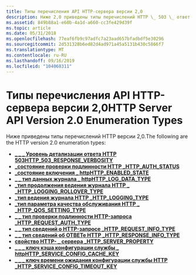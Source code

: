 ```yaml
---
title: Типы перечисления API HTTP-сервера версии 2,0
description: Ниже 2,0 приведены типы перечислений HTTP \_ 503 \_ ответ \_ вербоситихттп \_ AUTH \_ статушттп \_ Enabled \_ статехттп \_ журнала \_ \_ типехттп \_ LOGGING \_ Смена \_ типехттп \_ ведение журнала \_ типехттп \_ качества обслуживания типехттп \_ \_ \_ запрос \_ аутентификации типехттп \_ \_ запрос \_ сведения \_ типехттп \_ ответа \_ сведения \_ TYPEHTTP \_ сервер \_ PROPERTYHTTP \_ Служба \_ кэш конфигурации \_ \_ KEYHTTP \_ \_ \_ время ожидания настройки службы \_
ms.assetid: 849b88a1-e60b-4a1d-a660-cc3fe429d39f
ms.topic: article
ms.date: 05/31/2018
ms.openlocfilehash: 77eaf6fb9c97adfc7a23aad657bfadbdf5e30296
ms.sourcegitcommit: 2d531328b6ed82d4ad971a45a5131b430c5866f7
ms.translationtype: MT
ms.contentlocale: ru-RU
ms.lasthandoff: 09/16/2019
ms.locfileid: "104068311"
---
```

# <a name="http-server-api-version-20-enumeration-types"></a><span data-ttu-id="3e6de-103">Типы перечисления API HTTP-сервера версии 2,0</span><span class="sxs-lookup"><span data-stu-id="3e6de-103">HTTP Server API Version 2.0 Enumeration Types</span></span>

<span data-ttu-id="3e6de-104">Ниже приведены типы перечислений HTTP версии 2,0.</span><span class="sxs-lookup"><span data-stu-id="3e6de-104">The following are the HTTP version 2.0 enumeration types:</span></span>

-   [<span data-ttu-id="3e6de-105">**\_ \_ \_ Уровень детализации ответа HTTP 503**</span><span class="sxs-lookup"><span data-stu-id="3e6de-105">**HTTP\_503\_RESPONSE\_VERBOSITY**</span></span>](/windows/desktop/api/Http/ne-http-http_503_response_verbosity)
-   [<span data-ttu-id="3e6de-106">**\_состояние проверки подлинности HTTP \_**</span><span class="sxs-lookup"><span data-stu-id="3e6de-106">**HTTP\_AUTH\_STATUS**</span></span>](/windows/desktop/api/Http/ne-http-http_auth_status)
-   [<span data-ttu-id="3e6de-107">**\_состояние включения \_ http**</span><span class="sxs-lookup"><span data-stu-id="3e6de-107">**HTTP\_ENABLED\_STATE**</span></span>](/windows/desktop/api/Http/ne-http-http_enabled_state)
-   [<span data-ttu-id="3e6de-108">**\_ \_ тип данных журнала \_ http**</span><span class="sxs-lookup"><span data-stu-id="3e6de-108">**HTTP\_LOG\_DATA\_TYPE**</span></span>](/windows/desktop/api/Http/ne-http-http_log_data_type)
-   [<span data-ttu-id="3e6de-109">**\_тип продолжения ведения журнала HTTP \_ \_**</span><span class="sxs-lookup"><span data-stu-id="3e6de-109">**HTTP\_LOGGING\_ROLLOVER\_TYPE**</span></span>](/windows/desktop/api/Http/ne-http-http_logging_rollover_type)
-   [<span data-ttu-id="3e6de-110">**\_тип ведения журнала HTTP \_**</span><span class="sxs-lookup"><span data-stu-id="3e6de-110">**HTTP\_LOGGING\_TYPE**</span></span>](/windows/desktop/api/Http/ne-http-http_logging_type)
-   [<span data-ttu-id="3e6de-111">**\_тип параметра качества обслуживания HTTP \_ \_**</span><span class="sxs-lookup"><span data-stu-id="3e6de-111">**HTTP\_QOS\_SETTING\_TYPE**</span></span>](/windows/desktop/api/Http/ne-http-http_qos_setting_type)
-   [<span data-ttu-id="3e6de-112">**\_ \_ тип проверки подлинности HTTP-запроса \_**</span><span class="sxs-lookup"><span data-stu-id="3e6de-112">**HTTP\_REQUEST\_AUTH\_TYPE**</span></span>](/windows/desktop/api/Http/ne-http-http_request_auth_type)
-   [<span data-ttu-id="3e6de-113">**\_ \_ тип сведений о HTTP-запросе \_**</span><span class="sxs-lookup"><span data-stu-id="3e6de-113">**HTTP\_REQUEST\_INFO\_TYPE**</span></span>](/windows/desktop/api/Http/ne-http-http_request_info_type)
-   [<span data-ttu-id="3e6de-114">**\_ \_ тип сведений об ОТВЕТе HTTP \_**</span><span class="sxs-lookup"><span data-stu-id="3e6de-114">**HTTP\_RESPONSE\_INFO\_TYPE**</span></span>](/windows/desktop/api/Http/ne-http-http_response_info_type)
-   [<span data-ttu-id="3e6de-115">**свойство HTTP- \_ сервера \_**</span><span class="sxs-lookup"><span data-stu-id="3e6de-115">**HTTP\_SERVER\_PROPERTY**</span></span>](/windows/desktop/api/Http/ne-http-http_server_property)
-   [<span data-ttu-id="3e6de-116">**\_ \_ \_ ключ кэша конфигурации службы \_ http**</span><span class="sxs-lookup"><span data-stu-id="3e6de-116">**HTTP\_SERVICE\_CONFIG\_CACHE\_KEY**</span></span>](/windows/desktop/api/Http/ne-http-http_service_config_cache_key)
-   [<span data-ttu-id="3e6de-117">**\_ \_ \_ ключ времени ожидания конфигурации службы HTTP \_**</span><span class="sxs-lookup"><span data-stu-id="3e6de-117">**HTTP\_SERVICE\_CONFIG\_TIMEOUT\_KEY**</span></span>](/windows/desktop/api/Http/ne-http-http_service_config_timeout_key)

 

 




